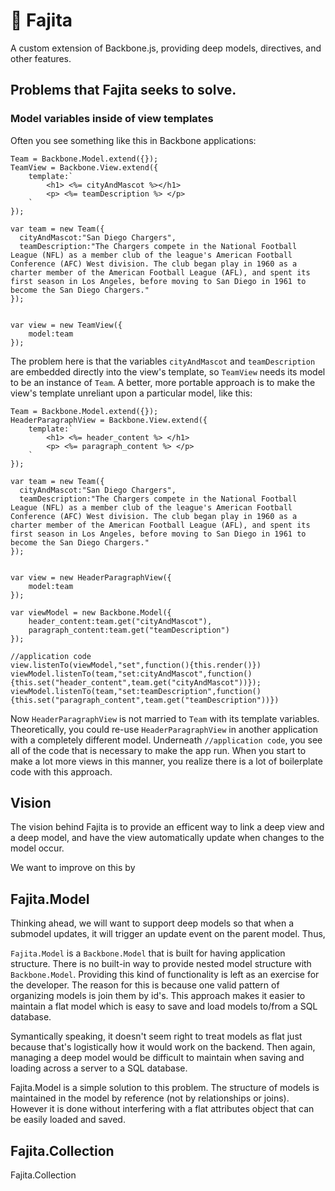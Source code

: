 # 🌮 Fajita
A custom extension of Backbone.js, providing deep models, directives, and other features.

## Problems that Fajita seeks to solve.

### Model variables inside of view templates

Often you see something like this in Backbone applications:

    Team = Backbone.Model.extend({});
    TeamView = Backbone.View.extend({
        template:`
            <h1> <%= cityAndMascot %></h1>
            <p> <%= teamDescription %> </p>   
        `
    });
    
    var team = new Team({
      cityAndMascot:"San Diego Chargers",
      teamDescription:"The Chargers compete in the National Football League (NFL) as a member club of the league's American Football Conference (AFC) West division. The club began play in 1960 as a charter member of the American Football League (AFL), and spent its first season in Los Angeles, before moving to San Diego in 1961 to become the San Diego Chargers."
    });
    
    
    var view = new TeamView({
        model:team
    });
    

The problem here is that the variables `cityAndMascot` and `teamDescription` are embedded directly into the view's template, so `TeamView` needs its model to be an instance of `Team`. A better, more portable approach is to make the view's template unreliant upon a particular model, like this:

    Team = Backbone.Model.extend({});
    HeaderParagraphView = Backbone.View.extend({
        template:`
            <h1> <%= header_content %> </h1>
            <p> <%= paragraph_content %> </p>   
        `
    });
    
    var team = new Team({
      cityAndMascot:"San Diego Chargers",
      teamDescription:"The Chargers compete in the National Football League (NFL) as a member club of the league's American Football Conference (AFC) West division. The club began play in 1960 as a charter member of the American Football League (AFL), and spent its first season in Los Angeles, before moving to San Diego in 1961 to become the San Diego Chargers."
    });
    
    
    var view = new HeaderParagraphView({
        model:team
    });
    
    var viewModel = new Backbone.Model({
        header_content:team.get("cityAndMascot"),
        paragraph_content:team.get("teamDescription")
    });
    
    //application code
    view.listenTo(viewModel,"set",function(){this.render()})
    viewModel.listenTo(team,"set:cityAndMascot",function(){this.set("header_content",team.get("cityAndMascot"))});                 viewModel.listenTo(team,"set:teamDescription",function(){this.set("paragraph_content",team.get("teamDescription"))})


Now `HeaderParagraphView` is not married to `Team` with its template variables. Theoretically, you could re-use `HeaderParagraphView` in another application with a completely different model. Underneath `//application code`, you see all of the code that is necessary to make the app run. When you start to make a lot more views in this manner, you realize there is a lot of boilerplate code with this approach. 


## Vision

The vision behind Fajita is to provide an efficent way to link a deep view and a deep model, and have the view automatically update when changes to the model occur. 

We want to improve on this by 

## Fajita.Model

Thinking ahead, we will want to support deep models so that when a submodel updates, it will trigger an update event on the parent model. 
Thus, 

`Fajita.Model` is a `Backbone.Model` that is built for having application structure. 
There is no built-in way to provide nested model structure with `Backbone.Model`.
Providing this kind of functionality is left as an exercise for the developer.
The reason for this is because one valid pattern of organizing models is join them by id's. 
This approach makes it easier to maintain a flat model which is easy to save and load models to/from a SQL database.

Symantically speaking, it doesn't seem right to treat models as flat just because that's logistically how it would work on the backend.
Then again, managing a deep model would be difficult to maintain when saving and loading across a server to a SQL database.

Fajita.Model is a simple solution to this problem. The structure of models is maintained in the model by reference (not by relationships or joins). 
However it is done without interfering with a flat attributes object that can be easily loaded and saved.


## Fajita.Collection

Fajita.Collection
